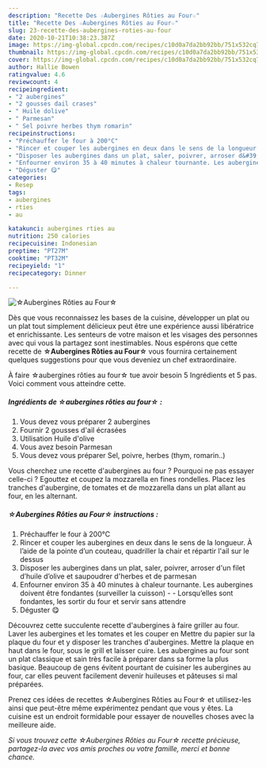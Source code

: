 ```yaml
---
description: "Recette Des ☆Aubergines Rôties au Four☆"
title: "Recette Des ☆Aubergines Rôties au Four☆"
slug: 23-recette-des-aubergines-roties-au-four
date: 2020-10-21T10:38:23.387Z
image: https://img-global.cpcdn.com/recipes/c10d0a7da2bb92bb/751x532cq70/☆aubergines-roties-au-four☆-photo-principale-de-la-recette.jpg
thumbnail: https://img-global.cpcdn.com/recipes/c10d0a7da2bb92bb/751x532cq70/☆aubergines-roties-au-four☆-photo-principale-de-la-recette.jpg
cover: https://img-global.cpcdn.com/recipes/c10d0a7da2bb92bb/751x532cq70/☆aubergines-roties-au-four☆-photo-principale-de-la-recette.jpg
author: Hallie Bowen
ratingvalue: 4.6
reviewcount: 4
recipeingredient:
- "2 aubergines"
- "2 gousses dail crases"
- " Huile dolive"
- " Parmesan"
- " Sel poivre herbes thym romarin"
recipeinstructions:
- "Préchauffer le four à 200°C"
- "Rincer et couper les aubergines en deux dans le sens de la longueur. À l’aide de la pointe d’un couteau, quadriller la chair et répartir l&#39;ail sur le dessus"
- "Disposer les aubergines dans un plat, saler, poivrer, arroser d&#39;un filet d’huile d’olive et saupoudrer d&#39;herbes et de parmesan"
- "Enfourner environ 35 à 40 minutes à chaleur tournante. Les aubergines doivent être fondantes (surveiller la cuisson)  Lorsqu’elles sont fondantes, les sortir du four et servir sans attendre"
- "Déguster 😋"
categories:
- Resep
tags:
- aubergines
- rties
- au

katakunci: aubergines rties au 
nutrition: 250 calories
recipecuisine: Indonesian
preptime: "PT27M"
cooktime: "PT32M"
recipeyield: "1"
recipecategory: Dinner

---
```



![☆Aubergines Rôties au Four☆](https://img-global.cpcdn.com/recipes/c10d0a7da2bb92bb/751x532cq70/☆aubergines-roties-au-four☆-photo-principale-de-la-recette.jpg)

Dès que vous reconnaissez les bases de la cuisine, développer un plat ou un plat tout simplement délicieux peut être une expérience aussi libératrice et enrichissante. Les senteurs de votre maison et les visages des personnes avec qui vous la partagez sont inestimables. Nous espérons que cette recette de <strong> ☆Aubergines Rôties au Four☆ </strong> vous fournira certainement quelques suggestions pour que vous deveniez un chef extraordinaire.

<!--inarticleads1-->

À faire ☆aubergines rôties au four☆ tue avoir besoin 5 Ingrédients et 5 pas. Voici comment vous atteindre cette.

##### Ingrédients de ☆aubergines rôties au four☆ :

1. Vous devez vous préparer 2 aubergines
1. Fournir 2 gousses d&#39;ail écrasées
1. Utilisation  Huile d&#39;olive
1. Vous avez besoin  Parmesan
1. Vous devez vous préparer  Sel, poivre, herbes (thym, romarin..)


Vous cherchez une recette d&#39;aubergines au four ? Pourquoi ne pas essayer celle-ci ? Egouttez et coupez la mozzarella en fines rondelles. Placez les tranches d&#39;aubergine, de tomates et de mozzarella dans un plat allant au four, en les alternant. 

<!--inarticleads2-->

##### ☆Aubergines Rôties au Four☆ instructions :

1. Préchauffer le four à 200°C
1. Rincer et couper les aubergines en deux dans le sens de la longueur. À l’aide de la pointe d’un couteau, quadriller la chair et répartir l&#39;ail sur le dessus
1. Disposer les aubergines dans un plat, saler, poivrer, arroser d&#39;un filet d’huile d’olive et saupoudrer d&#39;herbes et de parmesan
1. Enfourner environ 35 à 40 minutes à chaleur tournante. Les aubergines doivent être fondantes (surveiller la cuisson) -  - Lorsqu’elles sont fondantes, les sortir du four et servir sans attendre
1. Déguster 😋


Découvrez cette succulente recette d&#39;aubergines à faire griller au four. Laver les aubergines et les tomates et les couper en Mettre du papier sur la plaque du four et y disposer les tranches d&#39;aubergines. Mettre la plaque en haut dans le four, sous le grill et laisser cuire. Les aubergines au four sont un plat classique et sain très facile à préparer dans sa forme la plus basique. Beaucoup de gens évitent pourtant de cuisiner les aubergines au four, car elles peuvent facilement devenir huileuses et pâteuses si mal préparées. 

<!--inarticleads1-->

<p>
Prenez ces idées de recettes ☆Aubergines Rôties au Four☆ et utilisez-les ainsi que peut-être même expérimentez pendant que vous y êtes. La cuisine est un endroit formidable pour essayer de nouvelles choses avec la meilleure aide.
</p>

<p>
<i>Si vous trouvez cette ☆Aubergines Rôties au Four☆ recette précieuse, partagez-la avec vos amis proches ou votre famille, merci et bonne chance.</i>
</p>
